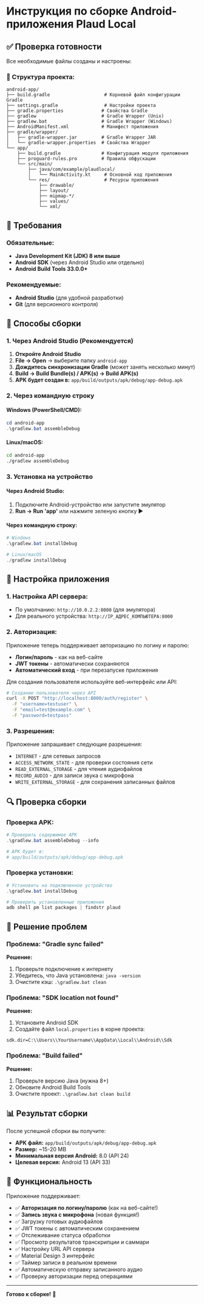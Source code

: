 # Инструкция по сборке Android-приложения Plaud Local

## ✅ Проверка готовности

Все необходимые файлы созданы и настроены:

### 📁 Структура проекта:
```
android-app/
├── build.gradle                    # Корневой файл конфигурации Gradle
├── settings.gradle                 # Настройки проекта
├── gradle.properties              # Свойства Gradle
├── gradlew                        # Gradle Wrapper (Unix)
├── gradlew.bat                    # Gradle Wrapper (Windows)
├── AndroidManifest.xml            # Манифест приложения
├── gradle/wrapper/
│   ├── gradle-wrapper.jar         # Gradle Wrapper JAR
│   └── gradle-wrapper.properties  # Свойства Wrapper
└── app/
    ├── build.gradle               # Конфигурация модуля приложения
    ├── proguard-rules.pro         # Правила обфускации
    └── src/main/
        ├── java/com/example/plaudlocal/
        │   └── MainActivity.kt     # Основной код приложения
        └── res/                    # Ресурсы приложения
            ├── drawable/
            ├── layout/
            ├── mipmap-*/
            ├── values/
            └── xml/
```

## 🔧 Требования

### Обязательные:
- **Java Development Kit (JDK) 8 или выше**
- **Android SDK** (через Android Studio или отдельно)
- **Android Build Tools 33.0.0+**

### Рекомендуемые:
- **Android Studio** (для удобной разработки)
- **Git** (для версионного контроля)

## 🚀 Способы сборки

### 1. Через Android Studio (Рекомендуется)

1. **Откройте Android Studio**
2. **File → Open** → выберите папку `android-app`
3. **Дождитесь синхронизации Gradle** (может занять несколько минут)
4. **Build → Build Bundle(s) / APK(s) → Build APK(s)**
5. **APK будет создан в:** `app/build/outputs/apk/debug/app-debug.apk`

### 2. Через командную строку

#### Windows (PowerShell/CMD):
```powershell
cd android-app
.\gradlew.bat assembleDebug
```

#### Linux/macOS:
```bash
cd android-app
./gradlew assembleDebug
```

### 3. Установка на устройство

#### Через Android Studio:
1. Подключите Android-устройство или запустите эмулятор
2. **Run → Run 'app'** или нажмите зеленую кнопку ▶️

#### Через командную строку:
```powershell
# Windows
.\gradlew.bat installDebug

# Linux/macOS
./gradlew installDebug
```

## 📱 Настройка приложения

### 1. Настройка API сервера:
- По умолчанию: `http://10.0.2.2:8000` (для эмулятора)
- Для реального устройства: `http://IP_АДРЕС_КОМПЬЮТЕРА:8000`

### 2. Авторизация:
Приложение теперь поддерживает авторизацию по логину и паролю:
- **Логин/пароль** - как на веб-сайте
- **JWT токены** - автоматически сохраняются
- **Автоматический вход** - при перезапуске приложения

Для создания пользователя используйте веб-интерфейс или API:
```bash
# Создание пользователя через API
curl -X POST "http://localhost:8000/auth/register" \
  -F "username=testuser" \
  -F "email=test@example.com" \
  -F "password=testpass"
```

### 3. Разрешения:
Приложение запрашивает следующие разрешения:
- `INTERNET` - для сетевых запросов
- `ACCESS_NETWORK_STATE` - для проверки состояния сети
- `READ_EXTERNAL_STORAGE` - для чтения аудиофайлов
- `RECORD_AUDIO` - для записи звука с микрофона
- `WRITE_EXTERNAL_STORAGE` - для сохранения записанных файлов

## 🔍 Проверка сборки

### Проверка APK:
```powershell
# Проверить содержимое APK
.\gradlew.bat assembleDebug --info

# APK будет в:
# app/build/outputs/apk/debug/app-debug.apk
```

### Проверка установки:
```powershell
# Установить на подключенное устройство
.\gradlew.bat installDebug

# Проверить установленные приложения
adb shell pm list packages | findstr plaud
```

## 🐛 Решение проблем

### Проблема: "Gradle sync failed"
**Решение:**
1. Проверьте подключение к интернету
2. Убедитесь, что Java установлена: `java -version`
3. Очистите кэш: `.\gradlew.bat clean`

### Проблема: "SDK location not found"
**Решение:**
1. Установите Android SDK
2. Создайте файл `local.properties` в корне проекта:
```properties
sdk.dir=C:\\Users\\YourUsername\\AppData\\Local\\Android\\Sdk
```

### Проблема: "Build failed"
**Решение:**
1. Проверьте версию Java (нужна 8+)
2. Обновите Android Build Tools
3. Очистите проект: `.\gradlew.bat clean build`

## 📊 Результат сборки

После успешной сборки вы получите:
- **APK файл:** `app/build/outputs/apk/debug/app-debug.apk`
- **Размер:** ~15-20 MB
- **Минимальная версия Android:** 8.0 (API 24)
- **Целевая версия:** Android 13 (API 33)

## 🎯 Функциональность

Приложение поддерживает:
- ✅ **Авторизация по логину/паролю** (как на веб-сайте!)
- ✅ **Запись звука с микрофона** (новая функция!)
- ✅ Загрузку готовых аудиофайлов
- ✅ JWT токены с автоматическим сохранением
- ✅ Отслеживание статуса обработки
- ✅ Просмотр результатов транскрипции и саммари
- ✅ Настройку URL API сервера
- ✅ Material Design 3 интерфейс
- ✅ Таймер записи в реальном времени
- ✅ Автоматическую отправку записанного аудио
- ✅ Проверку авторизации перед операциями

---

**Готово к сборке!** 🎉
